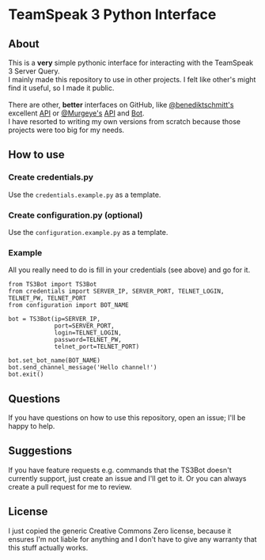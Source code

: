 # TeamSpeak 3 Python Interface

## About

This is a **very** simple pythonic interface for interacting with the TeamSpeak 3 Server Query.
<br>
I mainly made this repository to use in other projects. 
I felt like other's might find it useful, so I made it public.
<br>
<br>
There are other, **better** interfaces on GitHub, like 
<a href='https://github.com/benediktschmitt'>@benediktschmitt's</a> excellent
<a href='https://github.com/benediktschmitt/py-ts3/tree/v2'>API</a> or 
<a href='https://github.com/Murgeye'>@Murgeye's</a> 
<a href='https://github.com/Murgeye/teamspeak3-python-api'>API</a> and 
<a href='https://github.com/Murgeye/teamspeak3-python-bot'>Bot</a>.
<br>
I have resorted to writing my own versions from scratch because those projects were too big for my needs.

## How to use

### Create credentials.py

Use the `credentials.example.py` as a template.

### Create configuration.py (optional)

Use the `configuration.example.py` as a template.

### Example

All you really need to do is fill in your credentials (see above) and go for it.

```
from TS3Bot import TS3Bot
from credentials import SERVER_IP, SERVER_PORT, TELNET_LOGIN, TELNET_PW, TELNET_PORT
from configuration import BOT_NAME

bot = TS3Bot(ip=SERVER_IP,
             port=SERVER_PORT,
             login=TELNET_LOGIN,
             password=TELNET_PW,
             telnet_port=TELNET_PORT)

bot.set_bot_name(BOT_NAME)
bot.send_channel_message('Hello channel!')
bot.exit()
```

## Questions

If you have questions on how to use this repository, open an issue; I'll be happy to help.

## Suggestions

If you have feature requests e.g. commands that the TS3Bot doesn't currently support, 
just create an issue and I'll get to it. Or you can always create a pull request for me to review.

## License

I just copied the generic Creative Commons Zero license, because it ensures I'm not liable for anything 
and I don't have to give any warranty that this stuff actually works.
